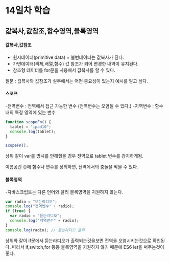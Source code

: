 # 14일차 학습

## 값복사,값참조,함수영역,블록영역

#### 값복사,값참조

- 원시데이터(primitive data) = 불변데이터는 값복사가 된다.
- 가변데이터(객체,배열,함수) 값 참조가 되어
  변경한 내역이 유지된다.
- 참조형 데이터를 for문을 사용해서 값복사를 할 수 있다.

질문 : 값복사와 값참조가 실무에서는 어떤 중요성이 있는지 예시를 알고 싶다.

#### 스코프

-전역변수 : 전역에서 접근 가능한 변수
(전역변수는 오염될 수 있다.) -지역변수 : 함수내의 특정 영역에 있는 변수

```js
function scopeFn() {
  tablet = "ipad10";
  console.log(tablet);
}

scopeFn();
```

상위 같이 var를 명시를 안해줬을 경우
전역으로 tablet 변수를 감지하게됨.

이름공간 {}에 함수나 변수를 정의하면,
전역에서의 충돌을 막을 수 있다.

#### 블록영역

-자바스크립트는 다른 언어와 달리 블록영역을
지원하지 않는다.

```js
var radio = "보는라디오";
console.log("전역변수" + radio);
if (true) {
  var radio = "듣는라디오";
  console.log("지역변수" + radio);
}
console.log(radio); // 듣는라디오 출력
```

상위와 같이 if문에서 듣는라디오가 출력되는것을보면 전역을 오염시키는것으로 확인된다.
따라서 if,switch,for 등등 블록영역을 지원하지 않기 때문에 ES6 let을 써주는것이 좋다.
